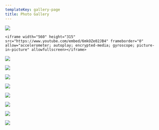 ```yaml
---
templateKey: gallery-page
title: Photo Gallery
---
```

![](/img/70631323_10217686943438435_3764159400353202176_n.jpg)

```
<iframe width="560" height="315" src="https://www.youtube.com/embed/6mkOZe02JB4" frameborder="0" allow="accelerometer; autoplay; encrypted-media; gyroscope; picture-in-picture" allowfullscreen></iframe>
```

![](/img/13909364_10154395393975682_405894578512175453_o.jpg)

![](/img/21199629_10210222409052895_6958668717678957559_o.jpg)

![](/img/48260296_315819955690436_8049477025825554432_n.jpg)

![](/img/29186270_10155013058111292_423605292895305728_o.jpg)

![](/img/11703552_849615521788187_7889957811273091386_o.jpg)

![](/img/13923423_558467251026949_7434562447157395644_o.jpg)

![](/img/11232119_1083283435050067_8456134579110960429_o.jpg)

![](/img/920206_10201265820393850_1550518426_o.jpg)
